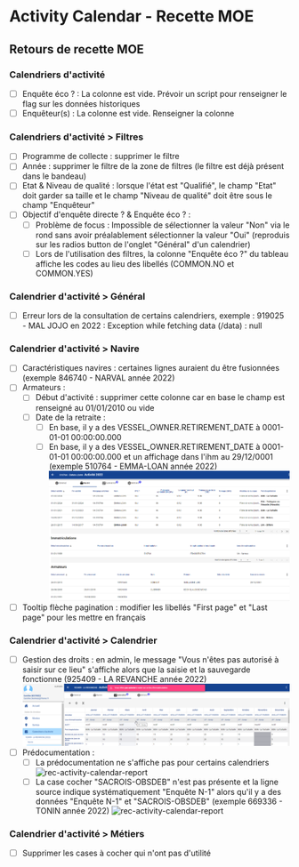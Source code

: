 # Activity Calendar - Recette MOE

## Retours de recette MOE

### Calendriers d'activité

- [ ] Enquête éco ? : La colonne est vide. Prévoir un script pour renseigner le flag sur les données historiques
- [ ] Enquêteur(s) : La colonne est vide. Renseigner la colonne

### Calendriers d'activité > Filtres

- [ ] Programme de collecte : supprimer le filtre
- [ ] Année : supprimer le filtre de la zone de filtres (le filtre est déjà présent dans le bandeau)
- [ ] Etat & Niveau de qualité : lorsque l'état est "Qualifié", le champ "Etat" doit garder sa taille et le champ "Niveau de qualité" doit être sous le champ "Enquêteur"
- [ ] Objectif d'enquête directe ? & Enquête éco ? : 
  - [ ] Problème de focus : Impossible de sélectionner la valeur "Non" via le rond sans avoir préalablement sélectionner la valeur "Oui"
    (reproduis sur les radios button de l'onglet "Général" d'un calendrier)
  - [ ] Lors de l'utilisation des filtres, la colonne "Enquête éco ?" du tableau affiche les codes au lieu des libellés (COMMON.NO et COMMON.YES)

### Calendrier d'activité > Général

- [ ] Erreur lors de la consultation de certains calendriers, exemple : 919025 - MAL JOJO en 2022 : Exception while fetching data (/data) : null

### Calendrier d'activité > Navire

- [ ] Caractéristiques navires : certaines lignes auraient du être fusionnées (exemple 846740 - NARVAL année 2022)
- [ ] Armateurs :
  - [ ] Début d'activité : supprimer cette colonne car en base le champ est renseigné au 01/01/2010 ou vide
  - [ ] Date de la retraite :
    - [ ] En base, il y a des VESSEL_OWNER.RETIREMENT_DATE à 0001-01-01 00:00:00.000
    - [ ] En base, il y a des VESSEL_OWNER.RETIREMENT_DATE à 0001-01-01 00:00:00.000 et un affichage dans l'ihm au 29/12/0001 (exemple 510764 - EMMA-LOAN année 2022)
![rec-activity-calendar-report](/projects/activity-calendar/rec/images/rec-24-002-2.9.20-Armateur_date_retraite.png)
- [ ] Tooltip flèche pagination : modifier les libellés "First page" et "Last page" pour les mettre en français

### Calendrier d'activité > Calendrier

- [ ] Gestion des droits : en admin, le message "Vous n'êtes pas autorisé à saisir sur ce lieu" s'affiche alors que la saisie et la sauvegarde fonctionne (925409 - LA REVANCHE année 2022)
![rec-activity-calendar-report](/projects/activity-calendar/rec/images/rec-24-002-2.9.20-Calendrier_gestion_droits.png)
- [ ] Prédocumentation : 
  - [ ] La prédocumentation ne s'affiche pas pour certains calendriers
![rec-activity-calendar-report](/projects/activity-calendar/rec/images/rec-24-002-2.9.20-Prédocumentation_erreur.png)
  - [ ] La case cocher "SACROIS-OBSDEB" n'est pas présente et la ligne source indique systématiquement "Enquête N-1"
  alors qu'il y a des données "Enquête N-1" et "SACROIS-OBSDEB" (exemple 669336 - TONIN année 2022)
![rec-activity-calendar-report](/projects/activity-calendar/rec/images/rec-24-002-2.9.20-Prédocumentation_sources.png)

### Calendrier d'activité > Métiers

- [ ] Supprimer les cases à cocher qui n'ont pas d'utilité